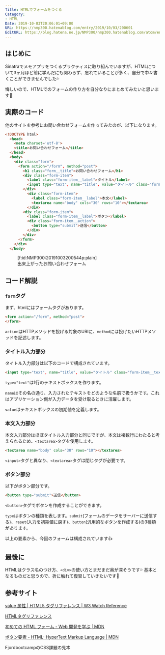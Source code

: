```yaml
---
Title: HTMLでフォームをつくる
Category:
- HTML
Date: 2019-10-03T20:06:01+09:00
URL: https://nmp300.hatenablog.com/entry/2019/10/03/200601
EditURL: https://blog.hatena.ne.jp/NMP300/nmp300.hatenablog.com/atom/entry/26006613444268148
---
```



## はじめに

Sinatraでメモアプリをつくるプラクティスに取り組んでいますが、HTMLについて3ヶ月ほど前に学んだにも関わらず、忘れていることが多く、自分で中々書くことができませんでした💦

悔しいので、HTMLでのフォームの作り方を自分なりにまとめてみたいと思います💪

## 実際のコード
他のサイトを参考にお問い合わせフォームを作ってみたのが、以下になります。

```html
<!DOCTYPE html>
  <head>
    <meta charset='utf-8'>
    <title>お問い合わせフォーム</title>
  </head>
  <body>
    <div class="form">
      <form action="/form", method="post">
        <h1 class="form__title">お問い合わせフォーム</h1>
        <div class="form-item">
          <label class="form-item__label">タイトル</label>
          <input type="text", name="title", value="タイトル" class="form-item__text-input">
        </div>
          <div class="form-item">
            <label class="form-item__label">本文</label>
            <textarea name="body" cols="30" rows="10"></textarea>
          </div>
        <div class="form-item">
          <label class="form-item__label">ボタン</label>
          <div class="form-item__action">
            <button type="submit">送信</button>
          </div>
        </div>
      </form>
    </div>
  </body>
```

<figure class="figure-image figure-image-fotolife" title="出来上がったお問い合わせフォーム">[f:id:NMP300:20191003200544p:plain]<figcaption>出来上がったお問い合わせフォーム</figcaption></figure>

## コード解説

### `form`タグ
まず、htmlにはフォームタグがあります。
```html
<form action="/form", method="post">
</form>
```
`action`はHTTPメソッドを投げる対象のURIに、`method`には投げたいHTTPメソッドを記述します。


### タイトル入力部分
タイトル入力部分は以下のコードで構成されています。
```html
<input type="text", name="title", value="タイトル" class="form-item__text-input">
```

`type="text"`は1行のテキストボックスを作ります。

`name`はその名の通り、入力されたテキストをどのような名前で扱うかです。これはアプリケーション側が入力データを受け取るときに活躍します。

`value`はテキストボックスの初期値を定義します。

### 本文入力部分
本文入力部分はほぼタイトル入力部分と同じですが、本文は複数行にわたると考えられるため、`<textarea>`タグを使用します。

```html
<textarea name="body" cols="30" rows="10"></textarea>
```
`<input>`タグと異なり、`<textarea>`タグは閉じタグが必要です。

### ボタン部分
以下がボタン部分です。

```html
<button type="submit">送信</button>
```

`<button>`タグでボタンを作成することができます。

`type`はボタンの種類を表します。`submit`(フォームのデータをサーバーに送信する)、`reset`(入力を初期値に戻す)、`button`(汎用的なボタンを作成する)の3種類があります。

以上の要素から、今回のフォームは構成されています👍

## 最後に
HTMLはクラス名のつけ方、`<div>`の使い方とまだまだ奥が深そうです💦
基本となるものだと思うので、折に触れて復習していきたいです💪

## 参考サイト
[value 属性 \| HTML5 タグリファレンス \| W3 Watch Reference](https://reference.hyper-text.org/html5/attribute/value/)

[HTMLタグリファレンス](http://www.htmq.com/html/input.shtml)

[初めての HTML フォーム \- Web 開発を学ぶ \| MDN](https://developer.mozilla.org/ja/docs/Learn/HTML/Forms/Your_first_HTML_form)

[ボタン要素 \- HTML: HyperText Markup Language \| MDN](https://developer.mozilla.org/ja/docs/Web/HTML/Element/button)

FjordbootcampのCSS課題の見本
